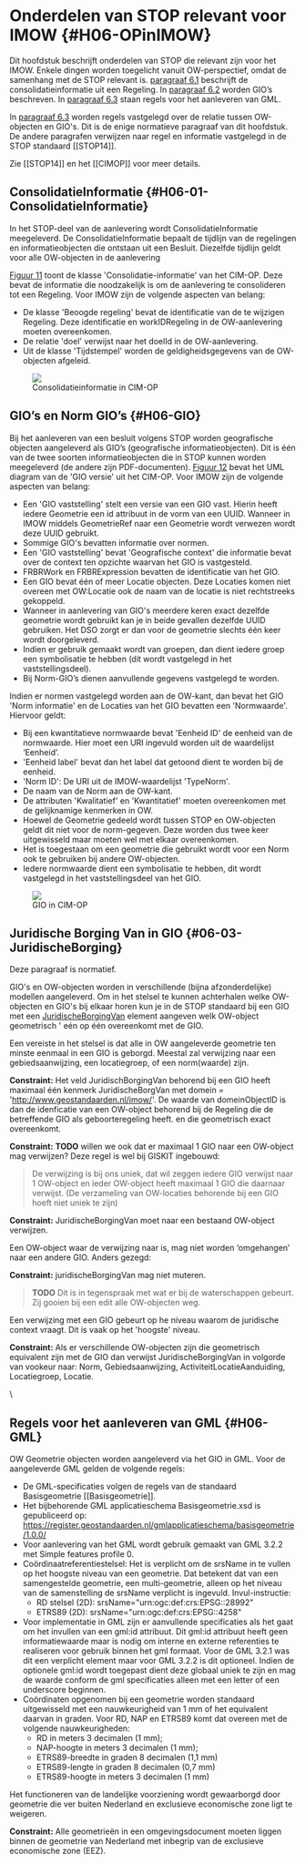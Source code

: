 # Onderdelen van STOP relevant voor IMOW {#H06-OPinIMOW}

Dit hoofdstuk beschrijft onderdelen van STOP die relevant zijn voor het IMOW. Enkele
dingen worden toegelicht vanuit OW-perspectief, omdat de samenhang met de
STOP relevant is. [paragraaf 6.1](#H06-01-ConsolidatieInformatie)
beschrijft de consolidatieinformatie uit een
Regeling. In [paragraaf 6.2](#H06-02-GIO) worden GIO’s beschreven. 
In [paragraaf 6.3](#H06-04-GML) staan regels voor het aanleveren van GML.

In [paragraaf 6.3](#06-03-JuridischeBorging) worden regels vastgelegd over
de relatie tussen OW-objecten en GIO's. Dit is de enige normatieve paragraaf
van dit hoofdstuk. De andere paragrafen verwijzen naar regel en informatie
vastgelegd in de STOP standaard [[STOP14]].

Zie [[STOP14]] en het [[CIMOP]] voor meer details.

## ConsolidatieInformatie {#H06-01-ConsolidatieInformatie}

In het STOP-deel van de aanlevering wordt ConsolidatieInformatie meegeleverd.
De ConsolidatieInformatie bepaalt de tijdlijn van de regelingen en
informatieobjecten die ontstaan uit een Besluit. Diezelfde tijdlijn geldt voor
alle OW-objecten in de aanlevering

[Figuur 11](#fig-cim-op-consolidatie) toont de klasse 'Consolidatie-informatie' van het CIM-OP. Deze
bevat de informatie die noodzakelijk is om de aanlevering te consolideren tot
een Regeling. Voor IMOW zijn de volgende aspecten van belang:

- De klasse 'Beoogde regeling' bevat de identificatie van de te wijzigen Regeling.
  Deze identificatie en workIDRegeling in de OW-aanlevering moeten overeenkomen.
- De relatie 'doel' verwijst naar het doelId in de OW-aanlevering.
- Uit de  klasse 'Tijdstempel' worden de geldigheidsgegevens van de OW-objecten afgeleid.

<figure id="fig-cim-op-consolidatie">
    <img src='media/cim-op-consolidatie.png' />
    <figcaption>Consolidatieinformatie in CIM-OP</figcaption>
</figure>

## GIO’s en Norm GIO’s {#H06-GIO}

Bij het aanleveren van een besluit volgens STOP worden
geografische objecten aangeleverd als GIO’s (geografische informatieobjecten).
Dit is één van de twee soorten informatieobjecten die in STOP kunnen worden
meegeleverd (de andere zijn PDF-documenten). [Figuur 12](#cim-op-gio) bevat het UML diagram 
van de 'GIO versie' uit het CIM-OP. Voor IMOW zijn de volgende aspecten van belang:

- Een 'GIO vaststelling' stelt een versie van een GIO vast. Hierin heeft iedere
Geometrie een id attribuut in de vorm van een UUID. Wanneer in IMOW middels
GeometrieRef naar een Geometrie wordt verwezen wordt deze UUID gebruikt.
- Sommige GIO's bevatten informatie over normen.
- Een 'GIO vaststelling' bevat 'Geografische context' die informatie bevat over
  de context ten opzichte waarvan het GIO is vastgesteld.
- FRBRWork en FRBRExpression bevatten de identificatie van het GIO.
- Een GIO bevat één of meer Locatie objecten. Deze Locaties komen niet overeen
  met OW:Locatie ook de naam van de locatie is niet rechtstreeks gekoppeld.
- Wanneer in aanlevering van GIO's meerdere keren exact dezelfde geometrie wordt gebruikt
  kan je in beide gevallen dezelfde UUID gebruiken. Het DSO zorgt er dan voor de
  geometrie slechts één keer wordt doorgeleverd.
- Indien er gebruik gemaakt wordt van groepen, dan dient iedere groep
 een symbolisatie te hebben (dit wordt vastgelegd in het vaststellingsdeel).
- Bij Norm-GIO’s dienen aanvullende gegevens vastgelegd te worden.

Indien er normen vastgelegd worden aan de OW-kant, dan bevat het
GIO 'Norm informatie' en de Locaties van het GIO bevatten
een 'Normwaarde'. Hiervoor geldt:

- Bij een kwantitatieve normwaarde bevat 'Eenheid ID' de eenheid van de normwaarde.
  Hier moet een URI ingevuld worden uit de waardelijst ‘Eenheid’.
- 'Eenheid label' bevat dan het label dat getoond dient te worden bij de eenheid.
- 'Norm ID': De URI uit de IMOW-waardelijst 'TypeNorm'.
- De naam van de Norm aan de OW-kant.
- De attributen 'Kwalitatief' en 'Kwantitatief' moeten overeenkomen met de
  gelijknamige kenmerken in OW.
- Hoewel de Geometrie gedeeld wordt tussen STOP en OW-objecten geldt dit
  niet voor de norm-gegeven. Deze worden dus twee keer uitgewisseld maar
  moeten wel met elkaar overeenkomen.
- Het is toegestaan om een geometrie die gebruikt wordt voor een Norm ook te 
  gebruiken bij andere OW-objecten.
- Iedere normwaarde dient een symbolisatie te hebben, dit wordt vastgelegd
  in het vaststellingsdeel van het GIO.

<figure id="fig-cim-op-gio">
    <img src='media/cim-op-gio.png'></img>
    <figcaption>GIO in CIM-OP</figcaption>
</figure>

## Juridische Borging Van in GIO {#06-03-JuridischeBorging}

Deze paragraaf is normatief.

GIO's en OW-objecten worden in verschillende (bijna afzonderdelijke) modellen
aangeleverd. Om in het stelsel te kunnen achterhalen welke OW-objecten en
GIO's bij elkaar horen kun je in de STOP standaard bij een GIO met een [JuridischeBorgingVan](https://koop.gitlab.io/stop/standaard/1.4.0-ic/gio-juridische-borging.html)
element aangeven welk OW-object geometrisch ' eén op één overeenkomt met de GIO.

Een vereiste in het stelsel is dat alle in OW aangeleverde geometrie ten minste
eenmaal in een GIO is geborgd. Meestal zal verwijzing naar een 
gebiedsaanwijzing, een locatiegroep, of een norm(waarde) zijn.

**Constraint:** Het veld JuridischBorgingVan behorend bij een GIO heeft maximaal één
kenmerk JuridischeBorgVan met domein = 'http://www.geostandaarden.nl/imow/'.
De waarde van domeinObjectID is dan de idenficatie van een OW-object behorend
bij de Regeling die de betreffende GIO als geboorteregeling heeft. en die geometrisch
exact overeenkomt.

**Constraint:** **TODO** willen we ook dat er maximaal 1 GIO naar een OW-object mag
verwijzen? Deze regel is wel bij GISKIT ingebouwd:
> De verwijzing is bij ons uniek, dat wil zeggen iedere GIO verwijst naar 1
> OW-object en ieder OW-object heeft maximaal 1 GIO die daarnaar verwijst. (De
> verzameling van OW-locaties behorende bij een GIO hoeft niet uniek te zijn)

**Constraint:** JuridischeBorgingVan moet naar een bestaand OW-object verwijzen.

Een OW-object waar de verwijzing naar is, mag niet worden ‘omgehangen’
naar een andere GIO. Anders gezegd:

**Constraint:**  juridischeBorgingVan mag niet muteren.

> **TODO** Dit is in tegenspraak met wat er bij de waterschappen gebeurt. Zij gooien bij een edit alle OW-objecten weg.

Een verwijzing met een GIO gebeurt op he niveau waarom de juridische context
vraagt. Dit is vaak op het 'hoogste' niveau.

**Constraint:** Als er verschillende OW-objecten zijn die geometrisch equivalent
zijn met de GIO dan verwijst JuridischeBorgingVan in volgorde van vookeur
naar: Norm, Gebiedsaanwijzing, ActiviteitLocatieAanduiding, Locatiegroep, Locatie.

\
## Regels voor het aanleveren van GML {#H06-GML}

OW Geometrie objecten worden aangeleverd via het GIO in GML. Voor de
aangeleverde GML gelden de volgende regels:

- De GML-specificaties volgen de regels van de standaard Basisgeometrie [[Basisgeometrie]].
- Het bijbehorende GML applicatieschema Basisgeometrie.xsd is gepubliceerd op:
<https://register.geostandaarden.nl/gmlapplicatieschema/basisgeometrie/1.0.0/>
- Voor aanlevering van het GML wordt gebruik gemaakt van GML 3.2.2 met
Simple features profile 0.
- Coördinaatreferentiestelsel: Het is verplicht om de srsName in te vullen
op het hoogste niveau van een geometrie. Dat betekent dat van een samengestelde
geometrie, een multi-geometrie, alleen op het niveau van de samenstelling de
srsName verplicht is ingevuld. Invul-instructie:
    - RD stelsel (2D): srsName="urn:ogc:def:crs:EPSG::28992"
    - ETRS89 (2D): srsName="urn:ogc:def:crs:EPSG::4258"
- Voor implementatie in GML zijn er aanvullende specificaties als
het gaat om het invullen van een gml:id attribuut. Dit gml:id attribuut heeft
geen informatiewaarde maar is nodig om interne en externe referenties te
realiseren voor gebruik binnen het gml formaat. Voor de GML 3.2.1 was dit een
verplicht element maar voor GML 3.2.2 is dit optioneel. Indien de optionele gml:id
wordt toegepast dient deze globaal uniek te zijn en
mag de waarde conform de gml specificaties alleen met een letter of een
underscore beginnen.
- Coördinaten opgenomen bij een geometrie
worden standaard uitgewisseld met een nauwkeurigheid van 1 mm of het
equivalent daarvan in graden. Voor RD, NAP en ETRS89 komt dat overeen met de
volgende nauwkeurigheden:
    - RD in meters 3 decimalen (1 mm);
    - NAP-hoogte in meters 3 decimalen (1 mm);
    - ETRS89-breedte in graden 8 decimalen (1,1 mm)
    - ETRS89-lengte in graden 8 decimalen (0,7 mm)
    - ETRS89-hoogte in meters 3 decimalen (1 mm)

Het functioneren van de landelijke voorziening wordt gewaarborgd door geometrie
die ver buiten Nederland en exclusieve economische zone ligt te weigeren.

**Constraint:** Alle geometrieën in een omgevingsdocument moeten liggen binnen
de geometrie van Nederland met inbegrip van de exclusieve economische zone (EEZ).

